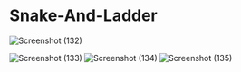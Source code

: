 # Snake-And-Ladder
![Screenshot (132)](https://github.com/Govardhan-2000/Snake-And-Ladder/assets/120554308/a8431238-e7f8-4abc-a76c-ce26c812f49b)

![Screenshot (133)](https://github.com/Govardhan-2000/Snake-And-Ladder/assets/120554308/7487a0c4-850b-47b7-a763-1bf9ed170c8c)
![Screenshot (134)](https://github.com/Govardhan-2000/Snake-And-Ladder/assets/120554308/79d81752-cbea-42ac-a26d-d86ccd4a568d)
![Screenshot (135)](https://github.com/Govardhan-2000/Snake-And-Ladder/assets/120554308/cd1a8410-874f-4209-a942-d3956f98caf8)
